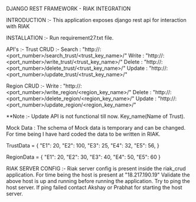 DJANGO REST FRAMEWORK - RIAK INTEGRATION

INTRODUCTION :-
This application exposes django rest api for interaction with RIAK

INSTALLATION :-
Run requirement27.txt file.

API's :-
Trust CRUD :-
Search : "http://<Domain Name>:<port_number>/search_trust/<trust_key_name>/"
Write : "http://<Domain Name>:<port_number>/write_trust/<trust_key_name>/"
Delete : "http://<Domain Name>:<port_number>/delete_trust/<trust_key_name>/"
Update : "http://<Domain Name>:<port_number>/update_trust/<trust_key_name>/"

Region CRUD :-
Write : "http://<Domain Name>:<port_number>/write_region/<region_key_name>/"
Delete : "http://<Domain Name>:<port_number>/delete_region/<region_key_name>/"
Update : "http://<Domain Name>:<port_number>/update_region/<region_key_name>/"

**Note :- Update API is not functional till now. Key_name(Name of Trust).

Mock Data :
The schema of Mock data is temporary and can be changed. For time being I have hard coded the data to be written in RIAK.

TrustData = {
    "E1": 20,
    "E2": 100,
    "E3": 25,
    "E4": 32,
    "E5": 56,
}

RegionData = {
    "E1": 20,
    "E2": 30,
    "E3": 40,
    "E4": 50,
    "E5": 60
}


RIAK SERVER CONFIG :-
Riak server config is present inside the riak_crud application. For time being the host is present at "18.217.190.19"
Validate the above host is up and running before running the application. Try to ping the host server. If ping failed 
contact Akshay or Prabhat for starting the host server.
